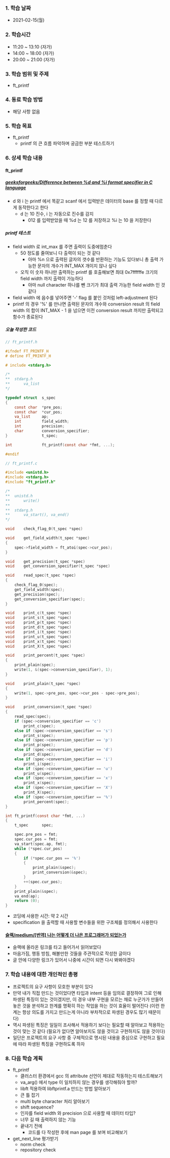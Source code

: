 ### 1. 학습 날짜

- 2021-02-15(월)

### 2. 학습시간

- 11:20 ~ 13:10 (자가)
- 14:00 ~ 18:00 (자가)
- 20:00 ~ 21:00 (자가)

### 3. 학습 범위 및 주제

- ft\_printf

### 4. 동료 학습 방법

- 해당 사항 없음

### 5. 학습 목표

- ft\_printf
  - printf 의 큰 흐름 파악하며 궁금한 부분 테스트하기

### 6. 상세 학습 내용

#### ft\_printf

##### [geeksforgeeks/Difference between %d and %i format specifier in C language](https://www.geeksforgeeks.org/difference-d-format-specifier-c-language/)

- d 와 i 는 printf 에서 똑같고 scanf 에서 입력받은 데이터의 base 를 정할 때 다르게 동작한다고 한다
  - d 는 10 진수, i 는 자동으로 진수를 감지
    - 012 를 입력받았을 때 %d 는 12 를 저장하고 %i 는 10 을 저장한다

##### printf 테스트

- field width 로 int\_max 를 주면 출력이 도중에멈춘다
  - 50 정도를 줄여보니 다 출력이 되는 것 같다
    - 아마 %n 으로 출력된 글자의 갯수를 반환하는 기능도 있다보니 총 출력 가능한 문자의 개수가 INT\_MAX 개이지 않나 싶다
  - 오직 이 숫자 하나만 출력하는 printf 를 호출해보면 최대 0x7ffffffe 크기의 field width 까지 출력이 가능하다
    - 아마 null character 하나를 뺀 크기가 최대 출력 가능한 field width 인 것 같다
- field width 에 음수를 넣어주면 '-' flag 를 붙인 것처럼 left-adjustment 된다
- printf 의 경우 '%' 를 만나면 출력된 문자의 개수와 conversion result 의 field width 의 합이 INT\_MAX - 1 을 넘으면 이전 conversion result 까지만 출력되고 함수가 종료된다

##### 오늘 작성한 코드

```c
// ft_printf.h

#ifndef FT_PRINTF_H
# define FT_PRINTF_H

# include <stdarg.h>

/*
**  stdarg.h
**      va_list
*/

typedef struct  s_spec
{
    const char  *pre_pos;
    const char  *cur_pos;
    va_list     ap;
    int         field_width;
    int         precision;
    char        conversion_specifier;
}               t_spec;

int             ft_printf(const char *fmt, ...);

#endif
```

```c
// ft_printf.c

#include <unistd.h>
#include <stdarg.h>
#include "ft_printf.h"

/*
**  unistd.h
**      write()
**
**  stdarg.h
**      va_start(), va_end()
*/

void    check_flag_0(t_spec *spec)

void    get_field_width(t_spec *spec)
{
    spec->field_width = ft_atoi(spec->cur_pos);
}

void    get_precision(t_spec *spec)
void    get_conversion_specifier(t_spec *spec)

void    read_spec(t_spec *spec)
{
    check_flag_0(spec);
    get_field_width(spec);
    get_precision(spec);
    get_conversion_specifier(spec);
}

void    print_c(t_spec *spec)
void    print_s(t_spec *spec)
void    print_p(t_spec *spec)
void    print_d(t_spec *spec)
void    print_i(t_spec *spec)
void    print_u(t_spec *spec)
void    print_x(t_spec *spec)
void    print_X(t_spec *spec)

void    print_percent(t_spec *spec)
{
    print_plain(spec);
    write(1, &(spec->conversion_specifier), 1);
}

void    print_plain(t_spec *spec)
{
    write(1, spec->pre_pos, spec->cur_pos - spec->pre_pos);
}

void    print_conversion(t_spec *spec)
{
    read_spec(spec);
    if (spec->conversion_specifier == 'c')
        print_c(spec);
    else if (spec->conversion_specifier == 's')
        print_s(spec);
    else if (spec->conversion_specifier == 'p')
        print_p(spec);
    else if (spec->conversion_specifier == 'd')
        print_d(spec);
    else if (spec->conversion_specifier == 'i')
        print_i(spec);
    else if (spec->conversion_specifier == 'u')
        print_u(spec);
    else if (spec->conversion_specifier == 'x')
        print_x(spec);
    else if (spec->conversion_specifier == 'X')
        print_X(spec);
    else if (spec->conversion_specifier == '%')
        print_percent(spec);
}

int ft_printf(const char *fmt, ...)
{
    t_spec      spec;

    spec.pre_pos = fmt;
    spec.cur_pos = fmt;
    va_start(spec.ap, fmt);
    while (*spec.cur_pos)
    {
        if (*spec.cur_pos == '%')
        {
            print_plain(&spec);
            print_conversion(&spec);
        }
        ++(spec.cur_pos);
    }
    print_plain(&spec);
    va_end(ap);
    return (0);
}
```

- 코딩에 사용한 시간: 약 2 시간
- specification 을 출력할 때 사용할 변수들을 위한 구조체를 정의해서 사용한다

#### [슬랙/medium/\[번역\] 나는 어떻게 더 나은 프로그래머가 되었는가](https://medium.com/@rinae/번역-나는-어떻게-더-나은-프로그래머가-되었는가-b84c45d8bf98)

- 슬랙에 올라온 링크를 타고 들어가서 읽어보았다
- 마음가짐, 행동 방침, 해볼만한 것들을 주관적으로 작성한 글이다
- 글 안에 다양한 링크가 있어서 나중에 시간이 되면 다시 봐봐야겠다

### 7. 학습 내용에 대한 개인적인 총평

- 프로젝트의 요구 사항이 모호한 부분이 있다
- 만약 내가 직접 만드는 것이었다면 타입과 intent 등을 임의로 결정하여 그로 인해 파생된 특징이 있는 것이겠지만, 이 경우 내부 구현을 모르는 채로 누군가가 만들어놓은 것을 분석하고 한계를 명확히 하는 작업을 하는 것이 효율이 떨어진다 (이런 한계는 항상 의도를 가지고 만드는게 아니라 부차적으로 파생된 경우도 많기 때문이다)
- 역시 파생된 특징은 일일이 조사해서 적용하기 보다는 필요할 때 알아보고 적용하는 것이 맞는 것 같다 (필요가 없다면 알아보지도 않을 것이고 구현하지도 않을 것이다)
- 일단은 프로젝트의 요구 사항 중 구체적으로 명시된 내용을 중심으로 구현하고 필요에 따라 파생된 특징을 구현하도록 하자

### 8. 다음 학습 계획

- ft\_printf
  - 클러스터 환경에서 gcc 의 attribute 선언이 제대로 작동하는지 테스트해보기
  - va\_arg() 에서 type 이 일치하지 않는 경우를 생각해줘야 할까?
  - libft 적용하여 libftprintf.a 만드는 방법 알아보기
  - 큰 틀 잡기
  - multi byte character 처리 알아보기
  - shift sequence?
  - 인자를 field width 와 precision 으로 사용할 때 데이터 타입?
  - 너무 길 때 출력하지 않는 기능
  - 끝내기 전에
    - 코드를 다 작성한 후에 man page 를 보며 비교해보기
- get\_next\_line 평가받기
  - norm check
  - repository check
